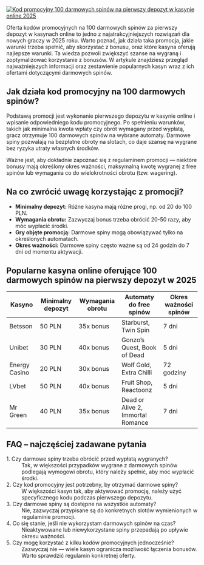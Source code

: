 [![Kod promocyjny 100 darmowych spinów na pierwszy depozyt w kasynie online 2025](https://123-caf.pages.dev/gitsignup.png)](https://vrmoo.ru/Bt82HjjY)

<div> <p>Oferta kodów promocyjnych na 100 darmowych spinów za pierwszy depozyt w kasynach online to jedno z najatrakcyjniejszych rozwiązań dla nowych graczy w 2025 roku. Warto poznać, jak działa taka promocja, jakie warunki trzeba spełnić, aby skorzystać z bonusu, oraz które kasyna oferują najlepsze warunki. Ta wiedza pozwoli zwiększyć szanse na wygraną i zoptymalizować korzystanie z bonusów. W artykule znajdziesz przegląd najważniejszych informacji oraz zestawienie popularnych kasyn wraz z ich ofertami dotyczącymi darmowych spinów.</p>  <h2>Jak działa kod promocyjny na 100 darmowych spinów?</h2> <p>Podstawą promocji jest wykonanie pierwszego depozytu w kasynie online i wpisanie odpowiedniego kodu promocyjnego. Po spełnieniu warunków, takich jak minimalna kwota wpłaty czy obrót wymagany przed wypłatą, gracz otrzymuje 100 darmowych spinów na wybrane automaty. Darmowe spiny pozwalają na bezpłatne obroty na slotach, co daje szansę na wygrane bez ryzyka utraty własnych środków.</p> <p>Ważne jest, aby dokładnie zapoznać się z regulaminem promocji — niektóre bonusy mają określony okres ważności, maksymalną kwotę wygranej z free spinów lub wymagania co do wielokrotności obrotu (tzw. wagering).</p>  <h2>Na co zwrócić uwagę korzystając z promocji?</h2> <ul> <li><strong>Minimalny depozyt:</strong> Różne kasyna mają różne progi, np. od 20 do 100 PLN.</li> <li><strong>Wymagania obrotu:</strong> Zazwyczaj bonus trzeba obrócić 20-50 razy, aby móc wypłacić środki.</li> <li><strong>Gry objęte promocją:</strong> Darmowe spiny mogą obowiązywać tylko na określonych automatach.</li> <li><strong>Okres ważności:</strong> Darmowe spiny często ważne są od 24 godzin do 7 dni od momentu aktywacji.</li> </ul>  <h2>Popularne kasyna online oferujące 100 darmowych spinów na pierwszy depozyt w 2025</h2> <table>   <thead>     <tr>       <th>Kasyno</th>       <th>Minimalny depozyt</th>       <th>Wymagania obrotu</th>       <th>Automaty do free spinów</th>       <th>Okres ważności spinów</th>     </tr>   </thead>   <tbody>     <tr>       <td>Betsson</td>       <td>50 PLN</td>       <td>35x bonus</td>       <td>Starburst, Twin Spin</td>       <td>7 dni</td>     </tr>     <tr>       <td>Unibet</td>       <td>30 PLN</td>       <td>40x bonus</td>       <td>Gonzo’s Quest, Book of Dead</td>       <td>5 dni</td>     </tr>     <tr>       <td>Energy Casino</td>       <td>20 PLN</td>       <td>30x bonus</td>       <td>Wolf Gold, Extra Chilli</td>       <td>72 godziny</td>     </tr>     <tr>       <td>LVbet</td>       <td>50 PLN</td>       <td>40x bonus</td>       <td>Fruit Shop, Reactoonz</td>       <td>5 dni</td>     </tr>     <tr>       <td>Mr Green</td>       <td>40 PLN</td>       <td>35x bonus</td>       <td>Dead or Alive 2, Immortal Romance</td>       <td>7 dni</td>     </tr>   </tbody> </table>  <h2>FAQ – najczęściej zadawane pytania</h2> <dl>   <dt>1. Czy darmowe spiny trzeba obrócić przed wypłatą wygranych?</dt>   <dd>Tak, w większości przypadków wygrane z darmowych spinów podlegają wymogowi obrotu, który należy spełnić, aby móc wypłacić środki.</dd>    <dt>2. Czy kod promocyjny jest potrzebny, by otrzymać darmowe spiny?</dt>   <dd>W większości kasyn tak, aby aktywować promocję, należy użyć specyficznego kodu podczas pierwszego depozytu.</dd>    <dt>3. Czy darmowe spiny są dostępne na wszystkie automaty?</dt>   <dd>Nie, zazwyczaj przypisane są do konkretnych slotów wymienionych w regulaminie promocji.</dd>    <dt>4. Co się stanie, jeśli nie wykorzystam darmowych spinów na czas?</dt>   <dd>Nieaktywowane lub niewykorzystane spiny przepadają po upływie okresu ważności.</dd>    <dt>5. Czy mogę korzystać z kilku kodów promocyjnych jednocześnie?</dt>   <dd>Zazwyczaj nie — wiele kasyn ogranicza możliwość łączenia bonusów. Warto sprawdzić regulamin konkretnej oferty.</dd> </dl> </div>